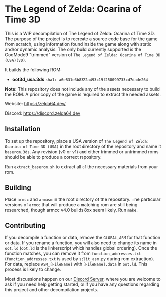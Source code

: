 # The Legend of Zelda: Ocarina of Time 3D

This is a WIP decompilation of The Legend of Zelda: Ocarina of Time 3D.
The purpose of the project is to recreate a source code base for the game from scratch, using information found inside the game along with static and/or dynamic analysis.
The only build currently supported is the GodMode9 "trimmed" version of `The Legend of Zelda: Ocarina of Time 3D (USA)(v0)`.

It builds the following ROM:


* **oot3d_usa.3ds** `sha1: a6e831e3b8322a493c19f258099733cd7dade264`

**Note:** This repository does not include any of the assets necessary to build the ROM.
A prior copy of the game is required to extract the needed assets.

Website: <https://zelda64.dev/>

Discord: <https://discord.zelda64.dev>

## Installation
To set up the repository, place a USA version of `The Legend of Zelda: Ocarina of Time 3D (USA)` in the root directory of the repository and name it `baserom.3ds`. Any revision (v0 or v1) and either trimmed or untrimmed roms should be able to produce a correct repository.

Run `extract_baserom.sh` to extract all of the necessary materials from your rom.

## Building
Place `armcc` and `armasm` in the root directory of the repository. The particular versions of `armcc` that will produce a matching rom are still being researched, though armcc v4.0 builds 8xx seem likely. Run `make`.


## Contributing
If you decompile a function or data, remove the `GLOBAL_ASM` for that function or data. If you rename a function, you will also need to change its name in `oot.ld` (`oot.ld` is the linkerscript which handles global ordering). Once the function matches, you can remove it from `function_addresses.txt` (`function_addresses.txt` is used by `split_asm.py` during rom extraction). For data, replace `ASM_[FileName]` with `[FileName].data` in `oot.ld`. This process is likely to change.

Most discussions happen on our [Discord Server](https://discord.zelda64.dev), where you are welcome to ask if you need help getting started, or if you have any questions regarding this project and other decompilation projects.
